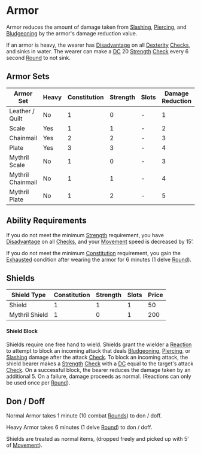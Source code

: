 # Armor

Armor reduces the amount of damage taken from [Slashing](../../Damage%20Types/Slashing.md), [Piercing](../../Damage%20Types/Piercing.md), and [Bludgeoning](../../Damage%20Types/Bludgeoning.md) by the armor's damage reduction value.

If an armor is heavy, the wearer has [Disadvantage](../../Dice%20Rolls/Disadvantage.md) on all [Dexterity](../../Player%20Characters/Chosen%20Statistics/Dexterity.md) [Checks](../../Game%20Procedures/Check.md), and sinks in water.
	The wearer can make a [DC](../../Game%20Procedures/DC.md) 20 [Strength](../../Player%20Characters/Chosen%20Statistics/Strength.md) [Check](../../Game%20Procedures/Check.md) every 6 second [Round](../../Game%20Procedures/Round.md) to not sink.
## Armor Sets

| Armor Set         | Heavy | Constitution | Strength | Slots | Damage Reduction | Price |
| ----------------- | ----- | ------------ | -------- | ----- | ---------------- | ----- |
| Leather / Quilt   | No    | 1            | 0        | -     | 1                | 300   |
| Scale             | Yes   | 1            | 1        | -     | 2                | 700   |
| Chainmail         | Yes   | 2            | 2        | -     | 3                | 1500  |
| Plate             | Yes   | 3            | 3        | -     | 4                | 2500  |
| Mythril Scale     | No    | 1            | 0        | -     | 3                | 3000  |
| Mythril Chainmail | No    | 1            | 1        | -     | 4                | 6000  |
| Mythril Plate     | No    | 1            | 2        | -     | 5                | 10000 |
## Ability Requirements
If you do not meet the minimum [Strength](../../Player%20Characters/Chosen%20Statistics/Strength.md) requirement, you have [Disadvantage](../../Dice%20Rolls/Disadvantage.md) on all [Checks](../../Game%20Procedures/Check.md), and your [Movement](../../Game%20Procedures/Movement.md) speed is decreased by 15’.

If you do not meet the minimum [Constitution](../../Player%20Characters/Chosen%20Statistics/Constitution.md) requirement, you gain the [Exhausted](../../Conditions/Exhausted.md) condition after wearing the armor for 6 minutes (1 delve [Round](../../Game%20Procedures/Round.md)).
## Shields
| Shield Type    | Constitution | Strength | Slots | Price |
| -------------- | ------------ | -------- | ----- | ----- |
| Shield         | 1            | 1        | 1     | 50    |
| Mythril Shield | 1            | 0        | 1     | 200   |
#### Shield Block
Shields require one free hand to wield. Shields grant the wielder a [Reaction](../../Game%20Procedures/Reaction.md) to attempt to block an incoming attack that deals [Bludgeoning](../../Damage%20Types/Bludgeoning.md), [Piercing](../../Damage%20Types/Piercing.md), or [Slashing](../../Damage%20Types/Slashing.md) damage after the attack [Check](../../Game%20Procedures/Check.md). To block an incoming attack, the shield bearer makes a [Strength](../../Player%20Characters/Chosen%20Statistics/Strength.md) [Check](../../Game%20Procedures/Check.md) with a [DC](../../Game%20Procedures/DC.md) equal to the target's attack [Check](../../Game%20Procedures/Check.md). On a successful block, the bearer reduces the damage taken by an additional 5. On a failure, damage proceeds as normal. (Reactions can only be used once per [Round](../../Game%20Procedures/Round.md)).
## Don / Doff
Normal Armor takes 1 minute (10 combat [Rounds](../../Game%20Procedures/Round.md)) to don / doff.

Heavy Armor takes 6 minutes (1 delve [Round](../../Game%20Procedures/Round.md)) to don / doff.

Shields are treated as normal items, (dropped freely and picked up with 5’ of [Movement](../../Game%20Procedures/Movement.md)).